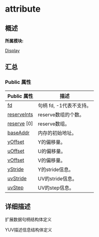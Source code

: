 # __attribute__


## **概述**

**所属模块:**

[Display](_display.md)


## **汇总**


### Public 属性

  | Public&nbsp;属性 | 描述 | 
| -------- | -------- |
| [fd](_display.md#fd) | 句柄&nbsp;fd,&nbsp;-1代表不支持。 | 
| [reserveInts](_display.md#reserveints) | reserve数组的个数。 | 
| [reserve](_display.md#reserve)&nbsp;[0] | reserve数组。 | 
| [baseAddr](_display.md#baseaddr) | 内存的初始地址。 | 
| [yOffset](_display.md#yoffset) | Y的偏移量。 | 
| [uOffset](_display.md#uoffset) | U的偏移量。 | 
| [vOffset](_display.md#voffset) | V的偏移量。 | 
| [yStride](_display.md#ystride) | Y的stride信息。 | 
| [uvStride](_display.md#uvstride) | UV的stride信息。 | 
| [uvStep](_display.md#uvstep) | UV的step信息。 | 


## **详细描述**

扩展数据句柄结构体定义

YUV描述信息结构体定义
